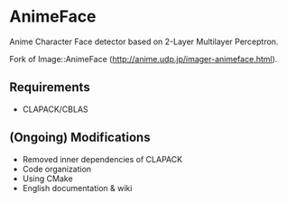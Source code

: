 AnimeFace
=========

Anime Character Face detector based on 2-Layer Multilayer Perceptron.

Fork of Image::AnimeFace (http://anime.udp.jp/imager-animeface.html).


Requirements
--------
- CLAPACK/CBLAS


(Ongoing) Modifications
--------

- Removed inner dependencies of CLAPACK
- Code organization
- Using CMake
- English documentation & wiki
